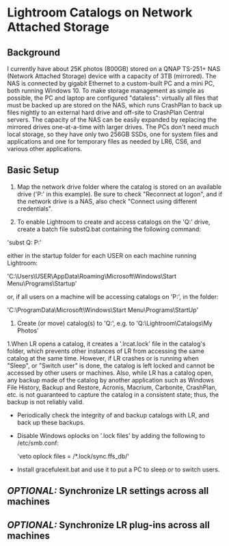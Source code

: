 # Lightroom Catalogs on Network Attached Storage

## Background
I currently have about 25K photos (800GB) stored on a QNAP TS-251+ NAS
(Network Attached Storage) device with a capacity of 3TB (mirrored).
The NAS is connected by gigabit Ethernet to a custom-built PC and a
mini PC, both running Windows 10.  To make storage management as
simple as possible, the PC and laptop are configured "dataless":
virtually all files that must be backed up are stored on the NAS,
which runs CrashPlan to back up files nightly to an external hard
drive and off-site to CrashPlan Central servers.  The capacity of the
NAS can be easily expanded by replacing the mirrored drives
one-at-a-time with larger drives.  The PCs don't need much local
storage, so they have only two 256GB SSDs, one for system files and
applications and one for temporary files as needed by LR6, CS6, and
various other applications.

## Basic Setup
1. Map the network drive folder where the catalog is stored on an
available drive ('P:' in this example).  Be sure to check "Reconnect at
logon", and if the network drive is a NAS, also check "Connect using
different credentials".

1. To enable Lightroom to create and access catalogs on the 'Q:' drive,
create a batch file substQ.bat containing the following command:

'subst Q: P:\'

either in the startup folder for each USER on each machine running
Lightroom:

'C:\Users\USER\AppData\Roaming\Microsoft\Windows\Start Menu\Programs\Startup'

or, if all users on a machine will be accessing catalogs on 'P:', in the
folder:

'C:\ProgramData\Microsoft\Windows\Start Menu\Programs\StartUp'

1. Create (or move) catalog(s) to 'Q:', e.g. to 'Q:\Lightroom\Catalogs\My
Photos'

1.When LR opens a catalog, it creates a '.lrcat.lock' file in the
catalog's folder, which prevents other instances of LR from accessing
the same catalog at the same time.  However, if LR crashes or is
running when "Sleep", or "Switch user" is done, the catalog is left
locked and cannot be accessed by other users or machines.  Also, while
LR has a catalog open, any backup made of the catalog by another
application such as Windows File History, Backup and Restore, Acronis,
Macrium, Carbonite, CrashPlan, etc. is not guaranteed to capture the
catalog in a consistent state; thus, the backup is not reliably valid.

  * Periodically check the integrity of and backup catalogs with LR,
    and back up these backups.

  * Disable Windows oplocks on '.lock files' by adding the following
    to /etc/smb.conf:

    'veto oplock files = /*.lock/sync.ffs_db/'

  * Install gracefulexit.bat and use it to put a PC to sleep or to switch users.

## *OPTIONAL:* Synchronize LR settings across all machines

## *OPTIONAL:* Synchronize LR plug-ins across all machines


